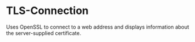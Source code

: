 # TLS-Connection
Uses OpenSSL to connect to a web address and displays information about the server-supplied certificate.
